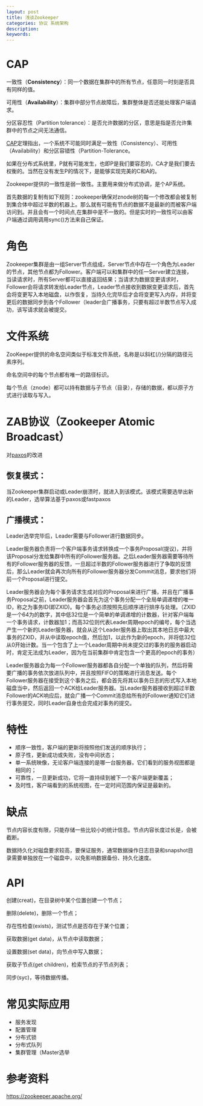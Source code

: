 ```yaml
---
layout: post
title: 浅谈Zookeeper
categories: 协议 系统架构
description: 
keywords: 
---
```


# CAP

一致性（**Consistency**）：同一个数据在集群中的所有节点，任意同一时刻是否具有同样的值。

可用性（**Availability**）：集群中部分节点故障后，集群整体是否还能处理客户端请求。

分区容忍性（Partition tolerance）：是否允许数据的分区，意思是指是否允许集群中的节点之间无法通信。

[CAP](https://bingoex.github.io/2015/08/30/database-acid/)定理指出，一个系统不可能同时满足一致性（Consistency）、可用性（Availability）和分区容错性（Partition-Tolerance。
 
如果在分布式系统里，P就有可能发生，也即P是我们要容忍的，CA才是我们要去权衡的。当然在没有发生P的情况下，是能够实现完美的C和A的。

Zookeeper提供的一致性是弱一致性。主要用来做分布式协调，是个AP系统。

首先数据的复制有如下规则：zookeeper确保对znode树的每一个修改都会被复制到集合体中超过半数的机器上。那么就有可能有节点的数据不是最新的而被客户端访问到。并且会有一个时间点,在集群中是不一致的。但是实时的一致性可以由客户端通过调用调用sync()方法来自己保证。


 
# 角色

Zookeeper集群是由一组Server节点组成，Server节点中存在一个角色为Leader的节点，其他节点都为Follower。客户端可以和集群中的任一Server建立连接，当读请求时，所有Server都可以直接返回结果；当请求为数据变更请求时，Follower会将请求转发给Leader节点，Leader节点接收到数据变更请求后，首先会将变更写入本地磁盘，以作恢复，当持久化完毕后才会将变更写入内存，并将变更后的数据同步到各个Follower（leader会广播事务，只要有超过半数节点写入成功，该写请求就会被提交。



# 文件系统

ZooKeeper提供的命名空间类似于标准文件系统，名称是以斜杠(/)分隔的路径元素序列。

命名空间中的每个节点都有唯一的路径标识。

每个节点（znode）都可以持有数据与子节点（目录），存储的数据，都以原子方式进行读取与写入。


# ZAB协议（Zookeeper Atomic Broadcast）

对[paxos](https://bingoex.github.io/2017/11/01/paxos/)的改进

## 恢复模式：

当Zookeeper集群启动或Leader崩溃时，就进入到该模式。该模式需要选举出新的Leader，选举算法基于paxos或fastpaxos

## 广播模式：

Leader选举完毕后，Leader需要与Follower进行数据同步。
 
Leader服务器负责将一个客户端事务请求转换成一个事务Proposal(提议)，并将该Proposal分发给集群中所有的Follower服务器。之后Leader服务器需要等待所有的Follower服务器的反馈，一旦超过半数的Follower服务器进行了争取的反馈后，那么Leader就会再次向所有的Follower服务器分发Commit消息，要求他们将前一个Proposal进行提交。

Leader服务器会为每个事务请求生成对应的Proposal来进行广播，并且在广播事务Proposal之前，Leader服务器会首先为这个事务分配一个全局单调递增的唯一ID，称之为事务ID(即ZXID)。每个事务必须按照先后顺序进行排序与处理。（ZXID是一个64为的数字，其中低32位是一个简单的单调递增的计数器，针对客户端每一个事务请求，计数器加1；而高32位则代表Leader周期epoch的编号，每个当选产生一个新的Leader服务器，就会从这个Leader服务器上取出其本地日志中最大事务的ZXID，并从中读取epoch值，然后加1，以此作为新的epoch，并将低32位从0开始计数。当一个包含了上一个Leader周期中尚未提交过的事务的服务器启动时，肯定无法成为Leader，因为在当前集群中肯定包含一个更高的epoch的事务）

Leader服务器会为每一个Follower服务器都各自分配一个单独的队列，然后将需要广播的事务依次放进队列中，并且按照FIFO的策略进行消息发送。每个Follower服务器在接受到这个事务之后，都会首先将其以事务日志的形式写入本地磁盘当中，然后返回一个ACK给Leader服务器。当Leader服务器接收到超过半数Follower的ACK响应后，就会广播一个Commit消息给所有的Follower通知它们进行事务提交，同时Leader自身也会完成对事务的提交。


 
# 特性

- 顺序一致性，客户端的更新将按照他们发送的顺序执行；
- 原子性，更新成功或失败，没有中间状态；
- 单一系统映像，无论客户端连接的是哪一台服务器，它们看到的服务视图都是相同的；
- 可靠性，一旦更新成功，它将一直持续到被下一个客户端更新覆盖；
- 及时性，客户端看到的系统视图，在一定时间范围内保证是最新的。



# 缺点

节点内容长度有限，只能存储一些比较小的统计信息。节点内容长度过长是，会被截断。

数据持久化对磁盘要求较高，要保证服务，通常数据操作日志目录和snapshot目录需要单独放在一个磁盘中，以免影响数据备份、持久化速度。



# API

创建(creat)，在目录树中某个位置创建一个节点；

删除(delete)，删除一个节点；

存在性检查(exists)，测试节点是否存在于某个位置；

获取数据(get data)，从节点中读取数据；

设置数据(set data)，向节点中写入数据；

获取子节点(get children)，检索节点的子节点列表；

同步(syc)，等待数据传播。



# 常见实际应用

- 服务发现
- 配置管理
- 分布式锁
- 分布式队列
- 集群管理（Master选举



# 参考资料

<https://zookeeper.apache.org/>
 



